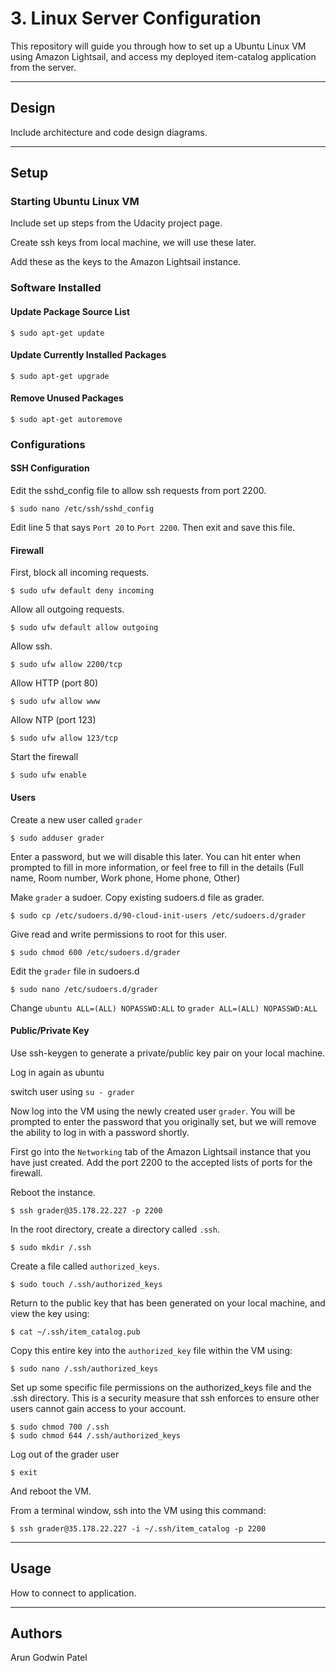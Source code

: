 # 3. Linux Server Configuration

This repository will guide you through how to set up a Ubuntu Linux VM using Amazon Lightsail, and access my deployed item-catalog application from the server.

***

## Design

Include architecture and code design diagrams.

***

## Setup

### Starting Ubuntu Linux VM

Include set up steps from the Udacity project page.

Create ssh keys from local machine, we will use these later.

Add these as the keys to the Amazon Lightsail instance.

### Software Installed

#### Update Package Source List

    $ sudo apt-get update

#### Update Currently Installed Packages

    $ sudo apt-get upgrade

#### Remove Unused Packages

    $ sudo apt-get autoremove

### Configurations

#### SSH Configuration

Edit the sshd_config file to allow ssh requests from port 2200.

    $ sudo nano /etc/ssh/sshd_config

Edit line 5 that says `Port 20` to `Port 2200`. Then exit and save this file.

#### Firewall

First, block all incoming requests.

    $ sudo ufw default deny incoming

Allow all outgoing requests.

    $ sudo ufw default allow outgoing

Allow ssh.

    $ sudo ufw allow 2200/tcp

Allow HTTP (port 80)

    $ sudo ufw allow www

Allow NTP (port 123)

    $ sudo ufw allow 123/tcp

Start the firewall

    $ sudo ufw enable

#### Users

Create a new user called `grader`

    $ sudo adduser grader

Enter a password, but we will disable this later. You can hit enter when prompted to fill in more information, or feel free to fill in the details (Full name, Room number, Work phone, Home phone, Other)

Make `grader` a sudoer. Copy existing sudoers.d file as grader.

    $ sudo cp /etc/sudoers.d/90-cloud-init-users /etc/sudoers.d/grader

Give read and write permissions to root for this user.

    $ sudo chmod 600 /etc/sudoers.d/grader

Edit the `grader` file in sudoers.d

    $ sudo nano /etc/sudoers.d/grader

Change `ubuntu ALL=(ALL) NOPASSWD:ALL` to `grader ALL=(ALL) NOPASSWD:ALL`

#### Public/Private Key

Use ssh-keygen to generate a private/public key pair on your local machine.

Log in again as ubuntu

switch user using `su - grader`

Now log into the VM using the newly created user `grader`. You will be prompted to enter the password that you originally set, but we will remove the ability to log in with a password shortly.

First go into the `Networking` tab of the Amazon Lightsail instance that you have just created. Add the port 2200 to the accepted lists of ports for the firewall.

Reboot the instance.

    $ ssh grader@35.178.22.227 -p 2200

In the root directory, create a directory called `.ssh`.

    $ sudo mkdir /.ssh

Create a file called `authorized_keys`.

    $ sudo touch /.ssh/authorized_keys

Return to the public key that has been generated on your local machine, and view the key using:

    $ cat ~/.ssh/item_catalog.pub

Copy this entire key into the `authorized_key` file within the VM using:

    $ sudo nano /.ssh/authorized_keys

Set up some specific file permissions on the authorized_keys file and the .ssh directory. This is a security measure that ssh enforces to ensure other users cannot gain access to your account. 

    $ sudo chmod 700 /.ssh
    $ sudo chmod 644 /.ssh/authorized_keys

Log out of the grader user

    $ exit

And reboot the VM.

From a terminal window, ssh into the VM using this command:

    $ ssh grader@35.178.22.227 -i ~/.ssh/item_catalog -p 2200

***

## Usage

How to connect to application.

***

## Authors

Arun Godwin Patel